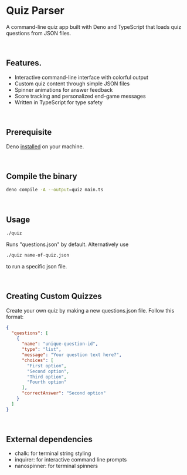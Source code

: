 <br>

# Quiz Parser

A command-line quiz app built with Deno and TypeScript that loads quiz questions
from JSON files.

<br>

## Features.

- Interactive command-line interface with colorful output
- Custom quiz content through simple JSON files
- Spinner animations for answer feedback
- Score tracking and personalized end-game messages
- Written in TypeScript for type safety

<br>

## Prerequisite

Deno [installed](https://docs.deno.com/runtime/getting_started/installation/) on your machine.

<br>

## Compile the binary

```sh
deno compile -A --output=quiz main.ts
```

<br>

## Usage

```sh
./quiz
```

Runs "questions.json" by default. Alternatively use

```sh
./quiz name-of-quiz.json
```

to run a specific json file.

<br>

## Creating Custom Quizzes

Create your own quiz by making a new questions.json file. Follow this format:

```json
{
  "questions": [
    {
      "name": "unique-question-id",
      "type": "list",
      "message": "Your question text here?",
      "choices": [
        "First option",
        "Second option",
        "Third option",
        "Fourth option"
      ],
      "correctAnswer": "Second option"
    }
  ]
}
```

<br>

## External dependencies

- chalk: for terminal string styling
- inquirer: for interactive command line prompts
- nanospinner: for terminal spinners

<br>
